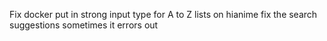 Fix docker 
put in strong input type for A to Z lists on hianime
fix the search suggestions sometimes it errors out